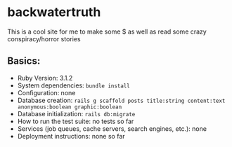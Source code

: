# backwatertruth

This is a cool site for me to make some $ as well as read some crazy conspiracy/horror stories

## Basics:

* Ruby Version: 3.1.2
* System dependencies: `bundle install`
* Configuration: none
* Database creation: `rails g scaffold posts title:string content:text anonymous:boolean graphic:boolean`
* Database initialization: `rails db:migrate`
* How to run the test suite: no tests so far
* Services (job queues, cache servers, search engines, etc.): none
* Deployment instructions: none so far
